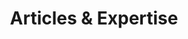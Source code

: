 ---
title: Articles & Expertise
description: Discover more about the jewelry expertise of Condesa
slug: articles
layout: list
---